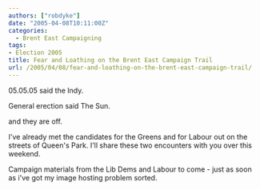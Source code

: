 ```yaml
---
authors: ["robdyke"]
date: "2005-04-08T10:11:00Z"
categories:
  - Brent East Campaigning
tags:
- Election 2005
title: Fear and Loathing on the Brent East Campaign Trail
url: /2005/04/08/fear-and-loathing-on-the-brent-east-campaign-trail/
---
```

05.05.05 said the Indy.
  
General erection said The Sun.

and they are off.

I've already met the candidates for the Greens and for Labour out on the streets of Queen's Park. I'll share these two encounters with you over this weekend.

Campaign materials from the Lib Dems and Labour to come - just as soon as i've got my image hosting problem sorted.